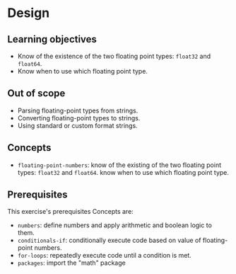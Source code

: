 # Design

## Learning objectives

- Know of the existence of the two floating point types: `float32` and `float64`.
- Know when to use which floating point type.

## Out of scope

- Parsing floating-point types from strings.
- Converting floating-point types to strings.
- Using standard or custom format strings.

## Concepts

- `floating-point-numbers`: know of the existing of the two floating point types: `float32` and `float64`. know when to use which floating point type.

## Prerequisites

This exercise's prerequisites Concepts are:

- `numbers`: define numbers and apply arithmetic and boolean logic to them.
- `conditionals-if`: conditionally execute code based on value of floating-point numbers.
- `for-loops`: repeatedly execute code until a condition is met.
- `packages`: import the "math" package
